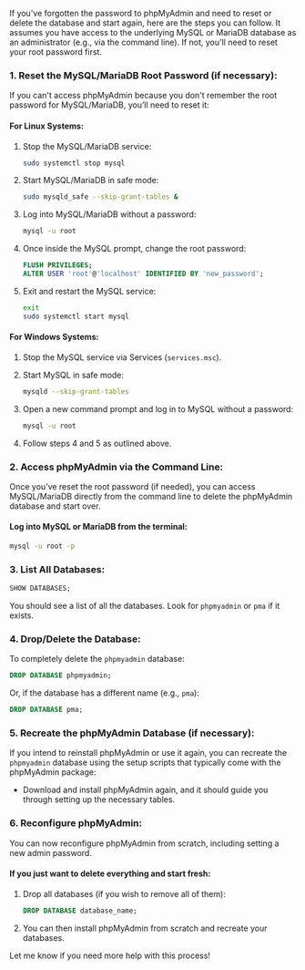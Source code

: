 If you've forgotten the password to phpMyAdmin and need to reset or delete the database and start again, here are the steps you can follow. It assumes you have access to the underlying MySQL or MariaDB database as an administrator (e.g., via the command line). If not, you'll need to reset your root password first.

### 1. **Reset the MySQL/MariaDB Root Password (if necessary)**:
If you can't access phpMyAdmin because you don't remember the root password for MySQL/MariaDB, you’ll need to reset it:

#### For Linux Systems:
1. Stop the MySQL/MariaDB service:
   ```bash
   sudo systemctl stop mysql
   ```

2. Start MySQL/MariaDB in safe mode:
   ```bash
   sudo mysqld_safe --skip-grant-tables &
   ```

3. Log into MySQL/MariaDB without a password:
   ```bash
   mysql -u root
   ```

4. Once inside the MySQL prompt, change the root password:
   ```sql
   FLUSH PRIVILEGES;
   ALTER USER 'root'@'localhost' IDENTIFIED BY 'new_password';
   ```

5. Exit and restart the MySQL service:
   ```bash
   exit
   sudo systemctl start mysql
   ```

#### For Windows Systems:
1. Stop the MySQL service via Services (`services.msc`).
2. Start MySQL in safe mode:
   ```bash
   mysqld --skip-grant-tables
   ```
3. Open a new command prompt and log in to MySQL without a password:
   ```bash
   mysql -u root
   ```

4. Follow steps 4 and 5 as outlined above.

### 2. **Access phpMyAdmin via the Command Line**:
Once you’ve reset the root password (if needed), you can access MySQL/MariaDB directly from the command line to delete the phpMyAdmin database and start over.

#### Log into MySQL or MariaDB from the terminal:
```bash
mysql -u root -p
```

### 3. **List All Databases**:
```sql
SHOW DATABASES;
```
You should see a list of all the databases. Look for `phpmyadmin` or `pma` if it exists.

### 4. **Drop/Delete the Database**:
To completely delete the `phpmyadmin` database:
```sql
DROP DATABASE phpmyadmin;
```
Or, if the database has a different name (e.g., `pma`):
```sql
DROP DATABASE pma;
```

### 5. **Recreate the phpMyAdmin Database (if necessary)**:
If you intend to reinstall phpMyAdmin or use it again, you can recreate the `phpmyadmin` database using the setup scripts that typically come with the phpMyAdmin package:
   - Download and install phpMyAdmin again, and it should guide you through setting up the necessary tables.

### 6. **Reconfigure phpMyAdmin**:
You can now reconfigure phpMyAdmin from scratch, including setting a new admin password.

#### If you just want to **delete everything** and start fresh:
1. Drop all databases (if you wish to remove all of them):
   ```sql
   DROP DATABASE database_name;
   ```

2. You can then install phpMyAdmin from scratch and recreate your databases.

Let me know if you need more help with this process!
